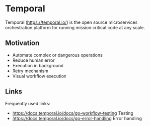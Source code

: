 # Temporal

Temporal (<https://temporal.io/>) is the open source microservices orchestration platform for running mission critical code at any scale.

## Motivation

- Automate complex or dangerous operations
- Reduce human error
- Execution in background
- Retry mechanism
- Visual workflow execution

## Links

Frequently used links:

- https://docs.temporal.io/docs/go-workflow-testing Testing
- https://docs.temporal.io/docs/go-error-handling Error handling
